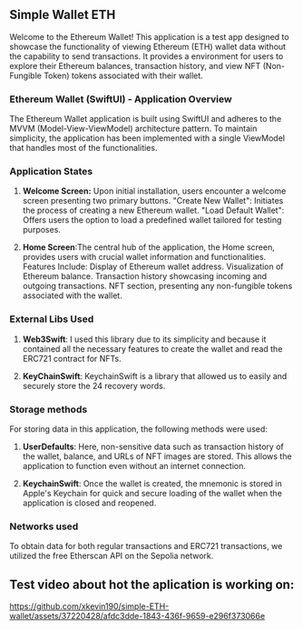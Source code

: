 ## Simple Wallet ETH

Welcome to the Ethereum Wallet! This application is a test app designed to showcase the functionality of viewing Ethereum (ETH) wallet data without the capability to send transactions. It provides a environment for users to explore their Ethereum balances, transaction history, and view NFT (Non-Fungible Token) tokens associated with their wallet.


### Ethereum Wallet (SwiftUI) - Application Overview

The Ethereum Wallet application is built using SwiftUI and adheres to the MVVM (Model-View-ViewModel) architecture pattern. To maintain simplicity, the application has been implemented with a single ViewModel that handles most of the functionalities. 

### Application States

1) **Welcome Screen:** Upon initial installation, users encounter a welcome screen presenting two primary buttons.
"Create New Wallet": Initiates the process of creating a new Ethereum wallet.
"Load Default Wallet": Offers users the option to load a predefined wallet tailored for testing purposes.


2) **Home Screen**:The central hub of the application, the Home screen, provides users with crucial wallet information and functionalities.
Features Include:
Display of Ethereum wallet address.
Visualization of Ethereum balance.
Transaction history showcasing incoming and outgoing transactions.
NFT section, presenting any non-fungible tokens associated with the wallet.


### External Libs Used

1) **Web3Swift**: I used this library due to its simplicity and because it contained all the necessary features to create the wallet and read the ERC721 contract for NFTs.

2) **KeyChainSwift**: KeychainSwift is a library that allowed us to easily and securely store the 24 recovery words.


### Storage methods

For storing data in this application, the following methods were used:

1) **UserDefaults**: Here, non-sensitive data such as transaction history of the wallet, balance, and URLs of NFT images are stored. This allows the application to function even without an internet connection.

2) **KeychainSwift**: Once the wallet is created, the mnemonic is stored in Apple's Keychain for quick and secure loading of the wallet when the application is closed and reopened.

### Networks used

To obtain data for both regular transactions and ERC721 transactions, we utilized the free Etherscan API on the Sepolia network.


## Test video about hot the aplication is working on:

https://github.com/xkevin190/simple-ETH-wallet/assets/37220428/afdc3dde-1843-436f-9659-e296f373066e



